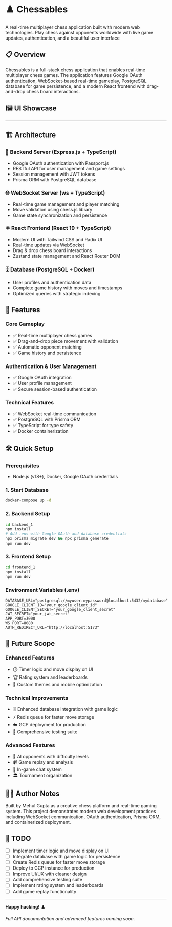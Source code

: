 # ♟️ Chessables

A real-time multiplayer chess application built with modern web technologies. Play chess against opponents worldwide with live game updates, authentication, and a beautiful user interface

## 📋 Overview

Chessables is a full-stack chess application that enables real-time multiplayer chess games. The application features Google OAuth authentication, WebSocket-based real-time gameplay, PostgreSQL database for game persistence, and a modern React frontend with drag-and-drop chess board interactions.

## 🖼️ UI Showcase
---

## 🏗️ Architecture

### 🔧 Backend Server (Express.js + TypeScript)

- Google OAuth authentication with Passport.js
- RESTful API for user management and game settings
- Session management with JWT tokens
- Prisma ORM with PostgreSQL database

### 🌐 WebSocket Server (ws + TypeScript)

- Real-time game management and player matching
- Move validation using chess.js library
- Game state synchronization and persistence

### ⚛️ React Frontend (React 19 + TypeScript)

- Modern UI with Tailwind CSS and Radix UI
- Real-time updates via WebSocket
- Drag & drop chess board interactions
- Zustand state management and React Router DOM

### 🗄️ Database (PostgreSQL + Docker)

- User profiles and authentication data
- Complete game history with moves and timestamps
- Optimized queries with strategic indexing

## 🚀 Features

### Core Gameplay

- ✅ Real-time multiplayer chess games
- ✅ Drag-and-drop piece movement with validation
- ✅ Automatic opponent matching
- ✅ Game history and persistence

### Authentication & User Management

- ✅ Google OAuth integration
- ✅ User profile management
- ✅ Secure session-based authentication

### Technical Features

- ✅ WebSocket real-time communication
- ✅ PostgreSQL with Prisma ORM
- ✅ TypeScript for type safety
- ✅ Docker containerization

## 🛠️ Quick Setup

### Prerequisites

- Node.js (v18+), Docker, Google OAuth credentials

### 1. Start Database

```bash
docker-compose up -d
```

### 2. Backend Setup

```bash
cd backend_1
npm install
# Add .env with Google OAuth and database credentials
npx prisma migrate dev && npx prisma generate
npm run dev
```

### 3. Frontend Setup

```bash
cd frontend_1
npm install
npm run dev
```

### Environment Variables (.env)

```env
DATABASE_URL="postgresql://myuser:mypassword@localhost:5432/mydatabase"
GOOGLE_CLIENT_ID="your_google_client_id"
GOOGLE_CLIENT_SECRET="your_google_client_secret"
JWT_SECRET="your_jwt_secret"
APP_PORT=3000
WS_PORT=8080
AUTH_REDIRECT_URL="http://localhost:5173"
```

## 🎯 Future Scope

### Enhanced Features

- ⏱️ Timer logic and move display on UI
- 🏆 Rating system and leaderboards
- 🎨 Custom themes and mobile optimization

### Technical Improvements

- 🗄️ Enhanced database integration with game logic
- ⚡ Redis queue for faster move storage
- ☁️ GCP deployment for production
- 🧪 Comprehensive testing suite

### Advanced Features

- 🤖 AI opponents with difficulty levels
- 📹 Game replay and analysis
- 💬 In-game chat system
- 🏛️ Tournament organization

## 👨‍💻 Author Notes

Built by Mehul Gupta as a creative chess platform and real-time gaming system. This project demonstrates modern web development practices including WebSocket communication, OAuth authentication, Prisma ORM, and containerized deployment.

## 📝 TODO

- [ ] Implement timer logic and move display on UI
- [ ] Integrate database with game logic for persistence
- [ ] Create Redis queue for faster move storage
- [ ] Deploy to GCP instance for production
- [ ] Improve UI/UX with cleaner design
- [ ] Add comprehensive testing suite
- [ ] Implement rating system and leaderboards
- [ ] Add game replay functionality

---

**Happy hacking!** ♟️

_Full API documentation and advanced features coming soon._
